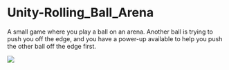 # Unity-Rolling_Ball_Arena
A small game where you play a ball on an arena. Another ball is trying to push you off the edge, and you have a power-up available to help you push the other ball off the edge first.

<img src='/gif/Proto 4.gif'/>
